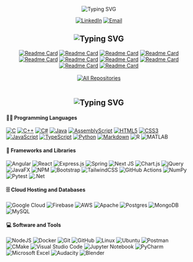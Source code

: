 <p align="center">
  <img src="https://readme-typing-svg.demolab.com?font=Fira+Code&weight=500&size=40&duration=2000&pause=4000&color=137CF7FF&center=true&vCenter=true&random=false&width=435&lines=Daksh+Patel" alt="Typing SVG" />
</p>

<p align="center"> 
  <a href="https://www.linkedin.com/in/daksh-patel-956622290/">
  <img src="https://img.shields.io/badge/linkedin-%230077B5.svg?style=for-the-badge&amp;logo=linkedin&amp;logoColor=white" alt="LinkedIn"></a>

  <a href="mailto:dpa45@sfu.ca">
  <img src="https://custom-icon-badges.demolab.com/badge/Email-D14836?style=for-the-badge&amp;logo=mail&amp;logoColor=white" alt="Email"></a>
</p>

<section> 

  <h2 align="center">
    <img src="https://readme-typing-svg.demolab.com?font=Fira+Code&size=30&duration=2000&pause=6000&color=137CF7FF&center=true&vCenter=true&random=false&width=435&lines=My+Favorite+Projects" alt="Typing SVG" />
  </h2>

  <!-- Repo info cards - https://github.com/anuraghazra/github-readme-stats -->
  <div align="center">  
    <a href="https://github.com/Daksh2060/custom-strlen-utf8"><img src="https://github-readme-stats.vercel.app/api/pin/?username=Daksh2060&amp;repo=custom-strlen-utf8&icon_color=922376&show_icons=false" alt="Readme Card"></a>
    <a href="https://github.com/Daksh2060/multithreaded-network-chat"><img src="https://github-readme-stats.vercel.app/api/pin/?username=Daksh2060&amp;repo=multithreaded-network-chat&icon_color=922376&show_icons=false" alt="Readme Card"></a>
    <a href="https://github.com/Daksh2060/node-pool-linked-list"><img src="https://github-readme-stats.vercel.app/api/pin/?username=Daksh2060&amp;repo=node-pool-linked-list&icon_color=922376&show_icons=false" alt="Readme Card"></a>
    <a href="https://github.com/Daksh2060/custom-malloc-free"><img src="https://github-readme-stats.vercel.app/api/pin/?username=Daksh2060&amp;repo=custom-malloc-free&icon_color=922376&show_icons=false" alt="Readme Card"></a>
    <a href="https://github.com/Daksh2060/avl-tree-text-analyzer"><img src="https://github-readme-stats.vercel.app/api/pin/?username=Daksh2060&amp;repo=avl-tree-text-analyzer&icon_color=922376&show_icons=false" alt="Readme Card"></a>
    <a href="https://github.com/Daksh2060/sorting-algorithm-test-framework"><img src="https://github-readme-stats.vercel.app/api/pin/?username=Daksh2060&amp;repo=sorting-algorithm-test-framework&icon_color=922376&show_icons=false" alt="Readme Card"></a> 
    <a href="https://github.com/Daksh2060/tictactoe-adversarial-opponent"><img src="https://github-readme-stats.vercel.app/api/pin/?username=Daksh2060&amp;repo=tictactoe-adversarial-opponent&icon_color=922376&show_icons=false" alt="Readme Card"></a>
    <a href="https://github.com/Daksh2060/image-identification-machine-learning"><img src="https://github-readme-stats.vercel.app/api/pin/?username=Daksh2060&amp;repo=image-identification-machine-learning&icon_color=922376&show_icons=false" alt="Readme Card"></a>
    <a href="https://github.com/Daksh2060/transit-route-planner"><img src="https://github-readme-stats.vercel.app/api/pin/?username=Daksh2060&amp;repo=transit-route-planner&icon_color=922376&show_icons=false" alt="Readme Card"></a>
    <a href="https://github.com/Daksh2060/address-tracker-app-angular"><img src="https://github-readme-stats.vercel.app/api/pin/?username=Daksh2060&amp;repo=address-tracker-app-angular&icon_color=922376&show_icons=false" alt="Readme Card"></a>
  </div>

  <br>
  <div align="center">
    <a href="https://github.com/Daksh2060?tab=repositories"><img alt="All Repositories" title="All Repositories" src="https://custom-icon-badges.demolab.com/badge/-Click%20Here%20For%20All%20My%20Repos-1F222E?style=for-the-badge&logoColor=white&logo=repo"/></a>
  </div>
</section>

<br>
<section> 
  
  <h2 align="center">
    <img src="https://readme-typing-svg.demolab.com?font=Fira+Code&size=30&duration=2000&pause=5000&color=137CF7FF&center=true&vCenter=true&random=false&width=435&lines=My+Tool+Set" alt="Typing SVG" />
  </h2>

  <!--Icons from: https://github.com/Ileriayo/markdown-badges -->

  <h4>👨‍💻 Programming Languages</h4>

  <p>
    <a href="https://github.com/search?q=user%3ADaksh2060+language%3Ac"><img src="https://img.shields.io/badge/c-%2300599C.svg?style=for-the-badge&amp;logo=c&amp;logoColor=white" alt="C"></a>
    <a href="https://github.com/search?q=user%3ADaksh2060+language%3Acpp"><img src="https://img.shields.io/badge/c++-%2300599C.svg?style=for-the-badge&amp;logo=c%2B%2B&amp;logoColor=white" alt="C++"></a>
    <a href="https://github.com/search?q=user%3ADaksh2060+language%3Ac#"><img src="https://img.shields.io/badge/c%23-%23239120.svg?style=for-the-badge&amp;logo=csharp&amp;logoColor=white" alt="C#"></a>
    <a href="https://github.com/search?q=user%3ADaksh2060+language%3Ajava"><img src="https://img.shields.io/badge/java-%23ED8B00.svg?style=for-the-badge&amp;logo=openjdk&amp;logoColor=white" alt="Java"></a>
    <a href="https://github.com/search?q=user%3ADaksh2060+language%3AAssembly"><img src="https://img.shields.io/badge/assembly%20-%23000000.svg?style=for-the-badge&amp;logo=assemblyscript&amp;logoColor=white" alt="AssemblyScript"></a>
    <a href="https://github.com/search?q=user%3ADaksh2060+language%3Ahtml"><img src="https://img.shields.io/badge/html-%23E34F26.svg?style=for-the-badge&amp;logo=html5&amp;logoColor=white" alt="HTML5"></a>
    <a href="https://github.com/search?q=user%3ADaksh2060+language%3Acss"><img src="https://img.shields.io/badge/css-%231572B6.svg?style=for-the-badge&amp;logo=css3&amp;logoColor=white" alt="CSS3"></a>
    <a href="https://github.com/search?q=user%3ADaksh2060+language%3Ajavascript"><img src="https://img.shields.io/badge/javascript-%23323330.svg?style=for-the-badge&amp;logo=javascript&amp;logoColor=%23F7DF1E" alt="JavaScript"></a>
    <a href="https://github.com/search?q=user%3ADaksh2060+language%3AtypeScript"><img src="https://img.shields.io/badge/typescript-%23007ACC.svg?style=for-the-badge&amp;logo=typescript&amp;logoColor=white" alt="TypeScript"></a>
    <a href="https://github.com/search?q=user%3ADaksh2060+language%3Apython"><img src="https://img.shields.io/badge/python-3670A0?style=for-the-badge&amp;logo=python&amp;logoColor=ffdd54" alt="Python"></a>
    <a href="https://github.com/search?q=user%3ADaksh2060+language%3Amarkdown"><img src="https://img.shields.io/badge/markdown-%23000000.svg?style=for-the-badge&amp;logo=markdown&amp;logoColor=white" alt="Markdown"></a>
    <img src="https://img.shields.io/badge/r-%23276DC3.svg?style=for-the-badge&amp;logo=r&amp;logoColor=white" alt="R"></a>
    <img src="https://img.shields.io/badge/-MATLAB-E10098?style=for-the-badge&amp;logo=graphql&amp;logoColor=white" alt="MATLAB">
  </p>

  <h4>🧰 Frameworks and Libraries</h4>

  <p align =>
    <img src="https://img.shields.io/badge/angular-%23DD0031.svg?style=for-the-badge&amp;logo=angular&amp;logoColor=white" alt="Angular">
    <img src="https://img.shields.io/badge/react-%2320232a.svg?style=for-the-badge&amp;logo=react&amp;logoColor=%2361DAFB" alt="React">
    <img src="https://img.shields.io/badge/express.js-%23404d59.svg?style=for-the-badge&amp;logo=express&amp;logoColor=%2361DAFB" alt="Express.js">
    <img src="https://img.shields.io/badge/spring-%236DB33F.svg?style=for-the-badge&amp;logo=spring&amp;logoColor=white" alt="Spring">
    <img src="https://img.shields.io/badge/Next-black?style=for-the-badge&amp;logo=next.js&amp;logoColor=white" alt="Next JS">
    <img src="https://img.shields.io/badge/chart.js-F5788D.svg?style=for-the-badge&amp;logo=chart.js&amp;logoColor=white" alt="Chart.js">
    <img src="https://img.shields.io/badge/jquery-%230769AD.svg?style=for-the-badge&amp;logo=jquery&amp;logoColor=white" alt="jQuery">
    <img src="https://img.shields.io/badge/javafx-%23FF0000.svg?style=for-the-badge&amp;logo=javafx&amp;logoColor=white" alt="JavaFX">
    <img src="https://img.shields.io/badge/NPM-%23CB3837.svg?style=for-the-badge&amp;logo=npm&amp;logoColor=white" alt="NPM">
    <img src="https://img.shields.io/badge/bootstrap-%238511FA.svg?style=for-the-badge&amp;logo=bootstrap&amp;logoColor=white" alt="Bootstrap">
    <img src="https://img.shields.io/badge/tailwind-%2338B2AC.svg?style=for-the-badge&amp;logo=tailwind-css&amp;logoColor=white" alt="TailwindCSS">
    <img src="https://img.shields.io/badge/github%20actions-%232671E5.svg?style=for-the-badge&amp;logo=githubactions&amp;logoColor=white" alt="GitHub Actions">
    <img src="https://img.shields.io/badge/numpy-%23013243.svg?style=for-the-badge&amp;logo=numpy&amp;logoColor=white" alt="NumPy">
    <img alt="Pytest" src="https://img.shields.io/badge/Pytest-0A9EDC.svg?style=for-the-badge&amp;logo=pytest&logoColor=white">
    <img src="https://img.shields.io/badge/.NET-5C2D91?style=for-the-badge&amp;logo=.net&amp;logoColor=white" alt=".Net">
  </p>

  <h4>🗄️ Cloud Hosting and Databases</h4>

  <p>
    <img src="https://img.shields.io/badge/GoogleCloud-%234285F4.svg?style=for-the-badge&amp;logo=google-cloud&amp;logoColor=white" alt="Google Cloud">
    <img src="https://img.shields.io/badge/Firebase-039BE5?style=for-the-badge&amp;logo=Firebase&amp;logoColor=white" alt="Firebase">
    <img src="https://img.shields.io/badge/AWS-%23FF9900.svg?style=for-the-badge&amp;logo=amazon-aws&amp;logoColor=white" alt="AWS">
    <img src="https://img.shields.io/badge/apache-%23D42029.svg?style=for-the-badge&amp;logo=apache&amp;logoColor=white" alt="Apache">
    <img src="https://img.shields.io/badge/postgres-%23316192.svg?style=for-the-badge&amp;logo=postgresql&amp;logoColor=white" alt="Postgres">
    <img alt="MongoDB" src ="https://img.shields.io/badge/MongoDB-4ea94b.svg?style=for-the-badge&amp;logo=mongodb&logoColor=white">
    <img alt="MySQL" src="https://img.shields.io/badge/MySQL-00f.svg?style=for-the-badge&amp;logo=mysql&logoColor=white">
  </p>

  <h4>💻 Software and Tools</h4>

  <p>
    <img src="https://img.shields.io/badge/node.js-6DA55F?style=for-the-badge&amp;logo=node.js&amp;logoColor=white" alt="NodeJS">
    <img src="https://img.shields.io/badge/docker-%230db7ed.svg?style=for-the-badge&amp;logo=docker&amp;logoColor=white" alt="Docker">
    <img src="https://img.shields.io/badge/git-%23F05033.svg?style=for-the-badge&amp;logo=git&amp;logoColor=white" alt="Git">
    <img src="https://img.shields.io/badge/github-%23121011.svg?style=for-the-badge&amp;logo=github&amp;logoColor=white" alt="GitHub">
    <img src="https://img.shields.io/badge/Linux-FCC624?style=for-the-badge&amp;logo=linux&amp;logoColor=black" alt="Linux">
    <img src="https://img.shields.io/badge/Ubuntu-E95420?style=for-the-badge&amp;logo=ubuntu&amp;logoColor=white" alt="Ubuntu">
    <img src="https://img.shields.io/badge/Postman-FF6C37?style=for-the-badge&amp;logo=postman&amp;logoColor=white" alt="Postman">
    <img src="https://img.shields.io/badge/CMake-%23008FBA.svg?style=for-the-badge&amp;logo=cmake&amp;logoColor=white" alt="CMake">
    <img src="https://img.shields.io/badge/Visual%20Studio%20Code-0078d7.svg?style=for-the-badge&amp;logo=visual-studio-code&amp;logoColor=white" alt="Visual Studio Code">
    <img src="https://img.shields.io/badge/jupyter-%23FA0F00.svg?style=for-the-badge&amp;logo=jupyter&amp;logoColor=white" alt="Jupyter Notebook">
    <img src="https://img.shields.io/badge/pycharm-143?style=for-the-badge&amp;logo=pycharm&amp;logoColor=black&amp;color=black&amp;labelColor=green" alt="PyCharm">
    <img src="https://img.shields.io/badge/Microsoft_Excel-217346?style=for-the-badge&amp;logo=microsoft-excel&amp;logoColor=white" alt="Microsoft Excel">
    <img src="https://img.shields.io/badge/Audacity-0000CC?style=for-the-badge&amp;logo=audacity&amp;logoColor=white" alt="Audacity">
    <img src="https://img.shields.io/badge/blender-%23F5792A.svg?style=for-the-badge&amp;logo=blender&amp;logoColor=white" alt="Blender">
  </p>

</section>
